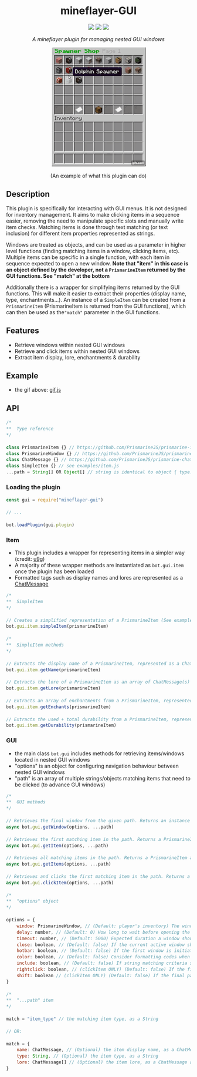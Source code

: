 <h1 align="center">mineflayer-GUI</h1>
<div align="center">
<img src="https://img.shields.io/npm/v/mineflayer-gui?style=flat-square">
<img src="https://img.shields.io/github/issues-raw/firejoust/mineflayer-gui?style=flat-square">
<img src="https://img.shields.io/github/issues-pr-raw/firejoust/mineflayer-gui?style=flat-square">
<p align="center"><i>A mineflayer plugin for managing nested GUI windows</i></p>
<img src="gui.gif">
<p>(An example of what this plugin can do)</p>
</div>

## Description
This plugin is specifically for interacting with GUI menus. It is not designed for inventory management. It aims to make clicking items in a sequence easier, removing the need to manipulate specific slots and manually write item checks. Matching items is done through text matching (or text inclusion) for different item properties represented as strings.

Windows are treated as objects, and can be used as a parameter in higher level functions (finding matching items in a window, clicking items, etc). Multiple items can be specific in a single function, with each item in sequence expected to open a new window. **Note that "item" in this case is an object defined by the developer, not a `PrismarineItem` returned by the GUI functions. See "match" at the bottom**

Additionally there is a wrapper for simplifying items returned by the GUI functions. This will make it easier to extract their properties (display name, type, enchantments...). An instance of a `SimpleItem` can be created from a `PrismarineItem` (PrismarineItem is returned from the GUI functions), which can then be used as the`"match"` parameter in the GUI functions.

## Features
- Retrieve windows within nested GUI windows
- Retrieve and click items within nested GUI windows
- Extract item display, lore, enchantments & durability

## Example
- the gif above: [gif.js](examples/gif.js)

## API
```js
/*
**  Type reference
*/

class PrismarineItem {} // https://github.com/PrismarineJS/prismarine-item/blob/f8f80e992423efc4bb975eeb946dab92d389cf7b/index.d.ts#L7-L27
class PrismarineWindow {} // https://github.com/PrismarineJS/prismarine-windows/blob/55c8a6a71cc66a54b9ead4f48370884b9a0e8665/index.d.ts#L7-L191
class ChatMessage {} // https://github.com/PrismarineJS/prismarine-chat/blob/278b053a1a97ab6c0788d97c75f915461430b221/index.d.ts#L5-L64
class SimpleItem {} // see examples/item.js
...path = String[] OR Object[] // string is identical to object { type: "string" }
```
### Loading the plugin
```js
const gui = require("mineflayer-gui")

// ...

bot.loadPlugin(gui.plugin)

```
### Item
- This plugin includes a wrapper for representing items in a simpler way (credit: [u9g](https://github.com/u9g/simple-item))
- A majority of these wrapper methods are instantiated as `bot.gui.item` once the plugin has been loaded
- Formatted tags such as display names and lores are represented as a [ChatMessage](https://github.com/PrismarineJS/prismarine-chat/blob/278b053a1a97ab6c0788d97c75f915461430b221/index.d.ts#L5-L64)
```js
/*
**  SimpleItem
*/

// Creates a simplified representation of a PrismarineItem (See examples/item.js)
bot.gui.item.simpleItem(prismarineItem)

/*
**  SimpleItem methods
*/

// Extracts the display name of a PrismarineItem, represented as a ChatMessage (See examples/item.js)
bot.gui.item.getName(prismarineItem) 

// Extracts the lore of a PrismarineItem as an array of ChatMessage(s) (See examples/item.js)
bot.gui.item.getLore(prismarineItem)

// Extracts an array of enchantments from a PrismarineItem, represented as an array of Objects (See examples/item.js)
bot.gui.item.getEnchants(prismarineItem)

// Extracts the used + total durability from a PrismarineItem, represented as an Object (See examples/item.js)
bot.gui.item.getDurability(prismarineItem)
```
### GUI
- the main class `bot.gui` includes methods for retrieving items/windows located in nested GUI windows
- "options" is an object for configuring navigation behaviour between nested GUI windows
- "path" is an array of multiple strings/objects matching items that need to be clicked (to advance GUI windows)
```js
/*
**  GUI methods
*/

// Retrieves the final window from the given path. Returns an instance of a PrismarineWindow or null if nothing was found / window timed out.
async bot.gui.getWindow(options, ...path)

// Retrieves the first matching item in the path. Returns a PrismarineItem or null if no matches were found.
async bot.gui.getItem(options, ...path)

// Retrieves all matching items in the path. Returns a PrismarineItem array or null if no matches were found.
async bot.gui.getItems(options, ...path) 

// Retrieves and clicks the first matching item in the path. Returns a PrismarineItem or null if no matches were found.
async bot.gui.clickItem(options, ...path)

/*
**  "options" object
*/

options = {
    window: PrismarineWindow, // (Default: player's inventory) The window to start navigation from.
    delay: number, // (Default: 0) How long to wait before opening the next window
    timeout: number, // (Default: 5000) Expected duration a window should open within (in ms)
    close: boolean, // (Default: false) If the current active window should be closed beforehand
    hotbar: boolean, // (Default: false) If the first window is initiated directly from the hotbar (ie. using an item)
    color: boolean, // (Default: false) Consider formatting codes when matching items (ie: item colour)
    include: boolean, // (Default: false) If string matching criteria should be non-strict
    rightclick: boolean, // (clickItem ONLY) (Default: false) If the final path item should be right clicked
    shift: boolean // (clickItem ONLY) (Default: false) If the final path item should be shift clicked
}

/*
**  "...path" item
*/

match = "item_type" // the matching item type, as a String

// OR:

match = {
    name: ChatMessage, // (Optional) the item display name, as a ChatMessage
    type: String, // (Optional) the item type, as a String
    lore: ChatMessage[] // (Optional) the item lore, as a ChatMessage array
}
```
